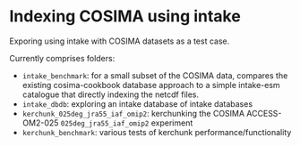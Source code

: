 # Indexing COSIMA using intake

Exporing using intake with COSIMA datasets as a test case.

Currently comprises folders:

- `intake_benchmark`: for a small subset of the COSIMA data, compares the existing cosima-cookbook database approach to a simple intake-esm catalogue that directly indexing the netcdf files.
- `intake_dbdb`: exploring an intake database of intake databases
- `kerchunk_025deg_jra55_iaf_omip2`: kerchunking the COSIMA ACCESS-OM2-025 `025deg_jra55_iaf_omip2` experiment
- `kerchunk_benchmark`: various tests of kerchunk performance/functionality

